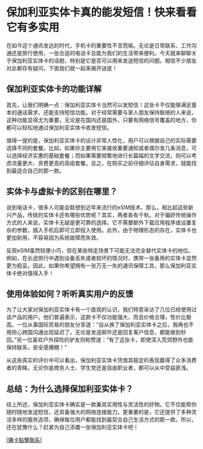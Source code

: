 # 保加利亚实体卡真的能发短信！快来看看它有多实用

在如今这个通讯发达的时代，手机卡的重要性不言而喻。无论是日常联系、工作沟通还是旅行使用，一张合适的电话卡总能为我们的生活带来便利。今天就来聊聊关于保加利亚实体卡的话题，特别是它是否可以用来发送短信的问题。相信不少朋友对此都存有疑问，下面我们就一起来揭开谜底！

## 保加利亚实体卡的功能详解

首先，让我们明确一点：保加利亚实体卡当然可以发短信！这张卡不仅能够满足基本的通话需求，还能支持短信功能。对于经常需要与家人朋友保持联络的人来说，这种功能显得尤为重要。无论是在国内还是国外，只要有网络信号覆盖的地方，你都可以轻松地通过保加利亚实体卡收发短信。

值得一提的是，保加利亚实体卡的设计非常人性化，用户可以根据自己的实际需要选择不同的套餐。比如，如果你主要用它来接收重要通知或者偶尔发几条消息，可以选择经济实惠的基础套餐；而如果需要频繁地进行长篇幅的文字交流，则可以考虑流量更大、资费更高的高级套餐。总之，在购买之前仔细评估自身需求，就能找到最适合自己的那一款。

## 实体卡与虚拟卡的区别在哪里？

说到电话卡，很多人可能会联想到近年来流行的eSIM技术。那么，相比起这些新兴产品，传统的实体卡还有哪些优势呢？其实，两者各有千秋。对于偏好传统操作方式的人来说，实体卡无疑是更可靠的选择。它不需要额外下载应用程序或设置复杂的参数，插入手机后即可立即投入使用。此外，由于物理形态的存在，实体卡也更加耐用，不容易因为系统故障而失效。

反观eSIM虽然轻便小巧，但在某些特定场景下可能无法完全替代实体卡的地位。例如，在长途旅行中遇到设备丢失或者损坏的情况时，携带一张备用的实体卡显然更为稳妥。因此，如果你希望拥有一张万无一失的通讯保障工具，那么保加利亚实体卡绝对值得入手！

## 使用体验如何？听听真实用户的反馈

为了让大家对保加利亚实体卡有一个直观的认识，我们特意采访了几位已经使用过该产品的用户。他们普遍表示，这款卡不仅功能强大，而且价格合理，性价比极高。一位从事国际贸易的朋友分享道：“自从换了保加利亚实体卡之后，我再也不用担心跨国沟通出现延迟了。无论是发送邮件还是回复客户信息，都能做到秒回。”另一位喜欢户外探险的驴友则称赞道：“有了这张卡，即使深入荒郊野外也能保持联系，安全感爆棚！”

从这些真实的评价中可以看出，保加利亚实体卡凭借其稳定的表现赢得了众多消费者的青睐。无论你是商务人士、学生党还是自由职业者，都可以从中受益匪浅。

## 总结：为什么选择保加利亚实体卡？

综上所述，保加利亚实体卡确实是一款兼具实用性与灵活性的好物。它不仅能帮你随时随地发送短信，还具备强大的网络连接能力。更重要的是，它还提供了多种灵活多样的服务选项，确保每位用户都能找到最契合自己生活方式的那一款。所以，还在犹豫什么？赶紧为自己添置一张保加利亚实体卡吧！

[[購卡點擊聯系](https://t.me/s/esim1088)]